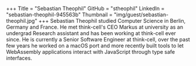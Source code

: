 +++
Title = "Sebastian Theophil"
GitHub = "stheophil"
LinkedIn = "sebastian-theophil-945563b"
Thumbnail = "img/guest/sebastian-theophil.jpg"
+++
Sebastian Theophil studied Computer Science in Berlin, Germany and France. He met think-cell's CEO Markus at university as an undergrad Research assistant and has been working at think-cell ever since. He is currently a Senior Software Engineer at think-cell, over the past few years he worked on a macOS port and more recently built tools to let WebAssembly applications interact with JavaScript through type safe interfaces.
